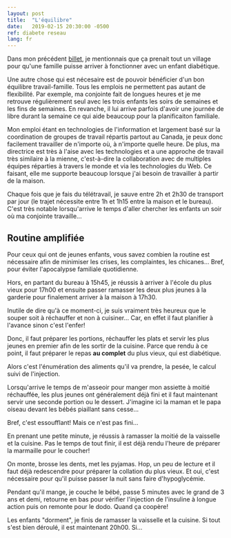 ```yaml
---
layout: post
title:  "L'équilibre"
date:   2019-02-15 20:30:00 -0500
ref: diabete reseau
lang: fr
---
```

Dans mon précédent [billet](/2019/02/09/un-village.html), je mentionnais que ça prenait tout un village pour qu'une famille puisse arriver à fonctionner avec un enfant diabétique.

Une autre chose qui est nécesaire est de pouvoir bénéficier d'un bon équilibre travail-famille.
Tous les emplois ne permettent pas autant de flexibilité.
Par exemple, ma conjointe fait de longues heures et je me retrouve régulièrement seul avec les trois enfants les soirs de semaines et les fins de semaines. En revanche, il lui arrive parfois d'avoir une journée de libre durant la semaine ce qui aide beaucoup pour la planificaiton familiale.

Mon emploi étant en technologies de l'information et largement basé sur la coordination de groupes de travail répartis partout au Canada, je peux donc facilement travailler de n'importe où, à n'importe quelle heure.
De plus, ma directrice est très à l'aise avec les technologies et a une approche de travail très similaire à la mienne, c'est-à-dire la collaboration avec de multiples équipes réparties à travers le monde et via les technologies du Web.
Ce faisant, elle me supporte beaucoup lorsque j'ai besoin de travailler à partir de la maison.

Chaque fois que je fais du télétravail, je sauve entre 2h et 2h30 de transport par jour (le trajet nécessite entre 1h et 1h15 entre la maison et le bureau).
C'est très notable lorsqu'arrive le temps d'aller chercher les enfants un soir où ma conjointe travaille...

## Routine amplifiée

Pour ceux qui ont de jeunes enfants, vous savez combien la routine est nécessaire afin de minimiser les crises, les complaintes, les chicanes... Bref, pour éviter l'apocalypse familiale quotidienne.

Hors, en partant du bureau à 15h45, je réussis à arriver à l'école du plus vieux pour 17h00 et ensuite passer ramasser les deux plus jeunes à la garderie pour finalement arriver à la maison à 17h30.

Inutile de dire qu'à ce moment-ci, je suis vraiment très heureux que le souper soit à réchauffer et non à cuisiner... Car, en effet il faut planifier à l'avance sinon c'est l'enfer!

Donc, il faut préparer les portions, réchauffer les plats et servir les plus jeunes en premier afin de les sortir de la cuisine. Parce que rendu à ce point, il faut préparer le repas **au complet** du plus vieux, qui est diabétique.

Alors c'est l'énumération des aliments qu'il va prendre, la pesée, le calcul suivi de l'injection.

Lorsqu'arrive le temps de m'asseoir pour manger mon assiette à moitié réchauffée, les plus jeunes ont généralement déjà fini et il faut maintenant servir une seconde portion ou le dessert. J'imagine ici la maman et le papa oiseau devant les bébés piaillant sans cesse...

Bref, c'est essoufflant! Mais ce n'est pas fini...

En prenant une petite minute, je réussis à ramasser la moitié de la vaisselle et la cuisine.
Pas le temps de tout finir, il est déjà rendu l'heure de préparer la marmaille pour le coucher!

On monte, brosse les dents, met les pyjamas. 
Hop, un peu de lecture et il faut déjà redescendre pour préparer la collation du plus vieux. 
Et oui, c'est nécessaire pour qu'il puisse passer la nuit sans faire d'hypoglycémie.

Pendant qu'il mange, je couche le bébé, passe 5 minutes avec le grand de 3 ans et demi, retourne en bas pour vérifier l'injection de l'insuline à longue action puis on remonte pour le dodo.
Quand ça coopère!

Les enfants "dorment", je finis de ramasser la vaisselle et la cuisine. Si tout s'est bien déroulé, il est maintenant 20h00. Si...